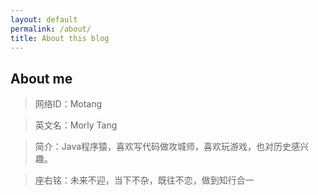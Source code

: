 ```yaml
---
layout: default
permalink: /about/
title: About this blog
---
```


## About me ##

> 网络ID：Motang

> 英文名：Morly Tang

> 简介：Java程序猿，喜欢写代码做攻城师，喜欢玩游戏，也对历史感兴趣。

> 座右铭：未来不迎，当下不杂，既往不恋，做到知行合一

